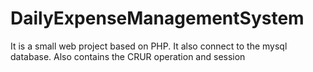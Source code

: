 # DailyExpenseManagementSystem
It is a small web project based on PHP. It also connect to the mysql database. Also contains the CRUR operation and session
